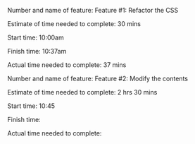 Number and name of feature: Feature #1: Refactor the CSS

Estimate of time needed to complete: 30 mins

Start time: 10:00am

Finish time: 10:37am

Actual time needed to complete: 37 mins


Number and name of feature: Feature #2: Modify the contents

Estimate of time needed to complete: 2 hrs 30 mins

Start time: 10:45

Finish time: 

Actual time needed to complete: 